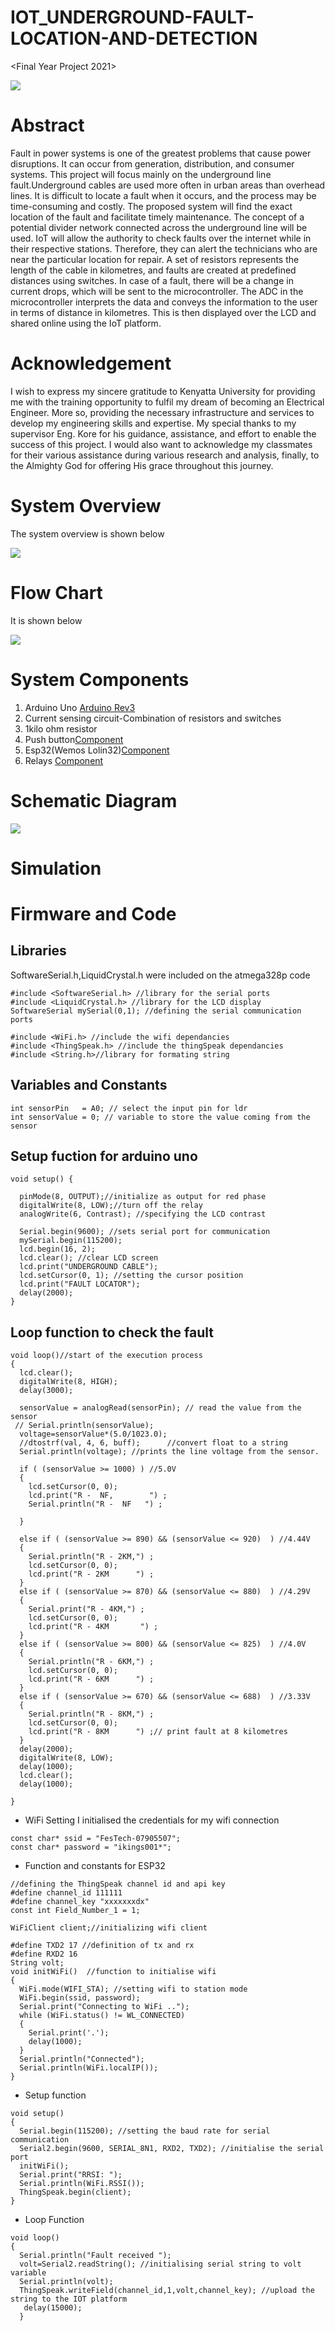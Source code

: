 # IOT_UNDERGROUND-FAULT-LOCATION-AND-DETECTION
<Final Year Project 2021>

<img src="Underground_fault _detection_system.jpg">

# Abstract
Fault in power systems is one of the greatest problems that cause power disruptions. It can occur from generation, distribution, and consumer systems. This project will focus mainly on the underground line fault.Underground cables are used more often in urban areas than overhead lines. It is difficult to locate a fault when it occurs, and the process may be time-consuming and costly. The proposed system will find the exact location of the fault and facilitate timely maintenance. The concept of a potential divider network connected across the underground line will be used.
IoT will allow the authority to check faults over the internet while in their respective stations. Therefore, they can alert the technicians who are near the particular location for repair.
A set of resistors represents the length of the cable in kilometres, and faults are created at predefined distances using switches. In case of a fault, there will be a change in current drops, which will be sent to the microcontroller. The ADC in the microcontroller interprets the data and conveys the information to the user in terms of distance in kilometres. This is then displayed over the LCD and shared online using the IoT platform.

# Acknowledgement
I wish to express my sincere gratitude to Kenyatta University for providing me with the training opportunity to fulfil my dream of becoming an Electrical Engineer. More so, providing the necessary infrastructure and services to develop my engineering skills and expertise. My special thanks to my supervisor Eng. Kore for his guidance, assistance, and effort to enable the success of this project. I would also want to acknowledge my classmates for their various assistance during various research and analysis, finally, to the Almighty God for offering His grace throughout this journey.

# System Overview

The system overview is shown below

<img src="system_overview.png">

# Flow Chart

It is shown below

<img src="flowchart.png">

# System Components

1. Arduino Uno [Arduino Rev3](https://store-usa.arduino.cc/products/arduino-uno-rev3/)
2. Current sensing circuit-Combination of resistors and switches
3. 1kilo ohm resistor
4. Push button[Component](https://components101.com/switches/push-button)
5. Esp32(Wemos Lolin32)[Component](https://artofcircuits.com/product/lolin32-esp32-dual-core-wifibluetooth-development-board-with-battery-charger)
6. Relays [Component](https://elearn.ellak.gr/mod/book/view.php?id=4568&chapterid=2440)

# Schematic Diagram

<img src="fault_system.PNG">

# Simulation

# Firmware and Code

## Libraries

SoftwareSerial.h,LiquidCrystal.h were included on the atmega328p code

```
#include <SoftwareSerial.h> //library for the serial ports
#include <LiquidCrystal.h> //library for the LCD display
SoftwareSerial mySerial(0,1); //defining the serial communication ports

#include <WiFi.h> //include the wifi dependancies
#include <ThingSpeak.h> //include the thingSpeak dependancies
#include <String.h>//library for formating string
```
## Variables and Constants

```
int sensorPin   = A0; // select the input pin for ldr
int sensorValue = 0; // variable to store the value coming from the sensor
```
## Setup fuction for arduino uno
```
void setup() {

  pinMode(8, OUTPUT);//initialize as output for red phase
  digitalWrite(8, LOW);//turn off the relay
  analogWrite(6, Contrast); //specifying the LCD contrast

  Serial.begin(9600); //sets serial port for communication
  mySerial.begin(115200);
  lcd.begin(16, 2);
  lcd.clear(); //clear LCD screen
  lcd.print("UNDERGROUND CABLE");
  lcd.setCursor(0, 1); //setting the cursor position
  lcd.print("FAULT LOCATOR");
  delay(2000);
}
```
## Loop function to check the fault
```
void loop()//start of the execution process
{
  lcd.clear();
  digitalWrite(8, HIGH);
  delay(3000);

  sensorValue = analogRead(sensorPin); // read the value from the sensor
 // Serial.println(sensorValue);
  voltage=sensorValue*(5.0/1023.0);
  //dtostrf(val, 4, 6, buff);      //convert float to a string 
  Serial.println(voltage); //prints the line voltage from the sensor.
  
  if ( (sensorValue >= 1000) ) //5.0V
  {
    lcd.setCursor(0, 0);
    lcd.print("R -  NF,        ") ;
    Serial.println("R -  NF   ") ;

  }

  else if ( (sensorValue >= 890) && (sensorValue <= 920)  ) //4.44V
  {
    Serial.println("R - 2KM,") ;
    lcd.setCursor(0, 0);
    lcd.print("R - 2KM      ") ;
  }
  else if ( (sensorValue >= 870) && (sensorValue <= 880)  ) //4.29V
  {
    Serial.print("R - 4KM,") ;
    lcd.setCursor(0, 0);
    lcd.print("R - 4KM       ") ;
  }
  else if ( (sensorValue >= 800) && (sensorValue <= 825)  ) //4.0V
  {
    Serial.println("R - 6KM,") ;
    lcd.setCursor(0, 0);
    lcd.print("R - 6KM      ") ;
  }
  else if ( (sensorValue >= 670) && (sensorValue <= 688)  ) //3.33V
  {
    Serial.println("R - 8KM,") ;
    lcd.setCursor(0, 0);
    lcd.print("R - 8KM      ") ;// print fault at 8 kilometres
  }
  delay(2000);
  digitalWrite(8, LOW);
  delay(1000);
  lcd.clear();
  delay(1000);
  
}
```
* WiFi Setting
I initialised the credentials for my wifi connection
```
const char* ssid = "FesTech-07905507";
const char* password = "ikings001*";
```
* Function and constants for ESP32
```
//defining the ThingSpeak channel id and api key
#define channel_id 111111
#define channel_key "xxxxxxxdx"
const int Field_Number_1 = 1;

WiFiClient client;//initializing wifi client

#define TXD2 17 //definition of tx and rx
#define RXD2 16
String volt;
void initWiFi()  //function to initialise wifi
{      
  WiFi.mode(WIFI_STA); //setting wifi to station mode
  WiFi.begin(ssid, password);
  Serial.print("Connecting to WiFi ..");
  while (WiFi.status() != WL_CONNECTED) 
  {
    Serial.print('.');
    delay(1000);
  }
  Serial.println("Connected");
  Serial.println(WiFi.localIP());
}

```
* Setup function
```
void setup() 
{
  Serial.begin(115200); //setting the baud rate for serial communication
  Serial2.begin(9600, SERIAL_8N1, RXD2, TXD2); //initialise the serial port
  initWiFi();
  Serial.print("RRSI: ");
  Serial.println(WiFi.RSSI());
  ThingSpeak.begin(client);
}
```
* Loop Function
```
void loop() 
{
  Serial.println("Fault received ");
  volt=Serial2.readString(); //initialising serial string to volt variable
  Serial.println(volt);
  ThingSpeak.writeField(channel_id,1,volt,channel_key); //upload the string to the IOT platform
   delay(15000);
  }
```
